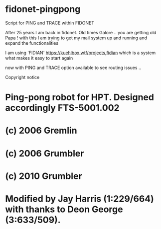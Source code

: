 # fidonet-pingpong
Script for PING and TRACE within FIDONET

After 25 years I am back in fidonet. Old times Galore .. you are getting old Papa !
with this I am trying to get my mail system up and running and expand the functionalities

I am using 'FIDIAN' https://kuehlbox.wtf/projects,fidian
which is a system what makes it easy to start again

now with PING and TRACE option available to see routing issues .. 

Copyright notice

# Ping-pong robot for HPT. Designed accordingly FTS-5001.002
# (c) 2006 Gremlin
# (c) 2006 Grumbler
# (c) 2010 Grumbler
#
# Modified by Jay Harris (1:229/664) with thanks to Deon George (3:633/509).

